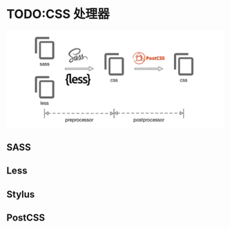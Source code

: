 # TODO:CSS 处理器

![CSS Processor](../assets/images/css/css_processor.png)

## SASS

## Less

## Stylus

## PostCSS
